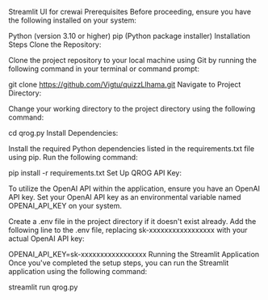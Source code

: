 Streamlit UI for crewai
Prerequisites
Before proceeding, ensure you have the following installed on your system:

Python (version 3.10 or higher)
pip (Python package installer)
Installation Steps
Clone the Repository:

Clone the project repository to your local machine using Git by running the following command in your terminal or command prompt:

git clone https://github.com/Vigtu/quizzLlhama.git
Navigate to Project Directory:

Change your working directory to the project directory using the following command:

cd qrog.py
Install Dependencies:

Install the required Python dependencies listed in the requirements.txt file using pip. Run the following command:

pip install -r requirements.txt
Set Up QROG API Key:

To utilize the OpenAI API within the application, ensure you have an OpenAI API key. Set your OpenAI API key as an environmental variable named OPENAI_API_KEY on your system.

Create a .env file in the project directory if it doesn't exist already. Add the following line to the .env file, replacing sk-xxxxxxxxxxxxxxxxx with your actual OpenAI API key:

OPENAI_API_KEY=sk-xxxxxxxxxxxxxxxxx
Running the Streamlit Application
Once you've completed the setup steps, you can run the Streamlit application using the following command:

streamlit run qrog.py
